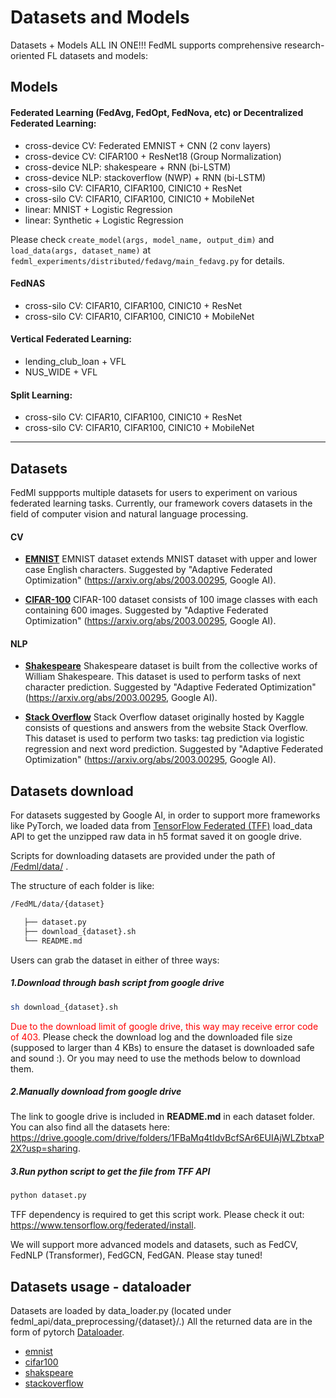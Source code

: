 # Datasets and Models

Datasets + Models ALL IN ONE!!! FedML supports comprehensive research-oriented FL datasets and models:

## **Models**

#### Federated Learning (FedAvg, FedOpt, FedNova, etc) or Decentralized Federated Learning:
- cross-device CV: Federated EMNIST + CNN (2 conv layers)
- cross-device CV: CIFAR100 + ResNet18 (Group Normalization)
- cross-device NLP: shakespeare + RNN (bi-LSTM)
- cross-device NLP: stackoverflow (NWP) + RNN (bi-LSTM)
- cross-silo CV: CIFAR10, CIFAR100, CINIC10 + ResNet
- cross-silo CV: CIFAR10, CIFAR100, CINIC10 + MobileNet
- linear: MNIST + Logistic Regression
- linear: Synthetic + Logistic Regression

Please check `create_model(args, model_name, output_dim)` and `load_data(args, dataset_name)` at `fedml_experiments/distributed/fedavg/main_fedavg.py` for details.



#### FedNAS
- cross-silo CV: CIFAR10, CIFAR100, CINIC10 + ResNet
- cross-silo CV: CIFAR10, CIFAR100, CINIC10 + MobileNet

#### Vertical Federated Learning:
- lending_club_loan + VFL
- NUS_WIDE + VFL

#### Split Learning:
- cross-silo CV: CIFAR10, CIFAR100, CINIC10 + ResNet
- cross-silo CV: CIFAR10, CIFAR100, CINIC10 + MobileNet

---------------------------------------------------------


## **Datasets**

FedMl suppports multiple datasets for users to experiment on various federated learning tasks. Currently, our framework covers datasets in the field of computer vision and natural language processing.
<!-- 
## **Datasets list** -->

#### CV

 - **[EMNIST](https://github.com/FedML-AI/FedML/tree/master/data/FederatedEMNIST)**
EMNIST dataset extends MNIST dataset with upper and lower case English characters. Suggested by "Adaptive Federated Optimization" (https://arxiv.org/abs/2003.00295, Google AI).


- **[CIFAR-100](https://github.com/FedML-AI/FedML/tree/master/data/fed_cifar100)**
CIFAR-100 dataset consists of 100 image classes with each containing 600 images. Suggested by "Adaptive Federated Optimization" (https://arxiv.org/abs/2003.00295, Google AI).

#### NLP

- **[Shakespeare](https://github.com/FedML-AI/FedML/tree/master/data/fed_shakespeare)**
Shakespeare dataset is built from the collective works of William Shakespeare. This dataset is used to perform tasks of next character prediction. Suggested by "Adaptive Federated Optimization" (https://arxiv.org/abs/2003.00295, Google AI).


- **[Stack Overflow](https://github.com/FedML-AI/FedML/tree/master/data/stackoverflow)**
Stack Overflow dataset originally hosted by Kaggle consists of questions and answers from the website Stack Overflow. This dataset is used to perform two tasks: tag prediction via logistic regression and next word prediction. Suggested by "Adaptive Federated Optimization" (https://arxiv.org/abs/2003.00295, Google AI).


## **Datasets download**

For datasets suggested by Google AI, in order to support more frameworks like PyTorch, we loaded data from [TensorFlow Federated (TFF)](https://www.tensorflow.org/federated/api_docs/python/tff/simulation/datasets) load_data API to get the unzipped raw data in h5 format saved it on google drive.

Scripts for downloading datasets are provided under the path of [/Fedml/data/](https://github.com/FedML-AI/FedML/tree/master/data) . 

The structure of each folder is like:
```bash
/FedML/data/{dataset}

   ├── dataset.py
   ├── download_{dataset}.sh
   └── README.md

```

Users can grab the dataset in either of three ways:

#####  1.Download through bash script from google drive
```bash
sh download_{dataset}.sh
```
<span style='color:red'>Due to the download limit of google drive, this way may receive error code of 403.</span> Please check the download log and the downloaded file size (supposed to larger than 4 KBs) to ensure the dataset is downloaded safe and sound :). Or you may need to use the methods below to download them.

#####  2.Manually download from google drive
The link to google drive is included in **README.md** in each dataset folder. 
You can also find all the datasets here: https://drive.google.com/drive/folders/1FBaMq4tIdvBcfSAr6EUIAjWLZbtxaP2X?usp=sharing.

#####  3.Run python script to get the file from TFF API
```python
python dataset.py
```
TFF dependency is required to get this script work. Please check it out: https://www.tensorflow.org/federated/install. 

We will support more advanced models and datasets, such as FedCV, FedNLP (Transformer), FedGCN, FedGAN. Please stay tuned!

## **Datasets usage** - dataloader

Datasets are loaded by data_loader.py (located under fedml_api/data_preprocessing/{dataset}/.) All the returned data are in the form of pytorch [Dataloader](https://pytorch.org/docs/stable/data.html).

- [emnist](datasets-and-models-dataloader-fedemnist.md)
- [cifar100](datasets-and-models-dataloader-fedcifar100.md)
- [shakspeare](datasets-and-models-dataloader-fedshakespeare.md)
- [stackoverflow](datasets-and-models-dataloader-stackoverflow.md)